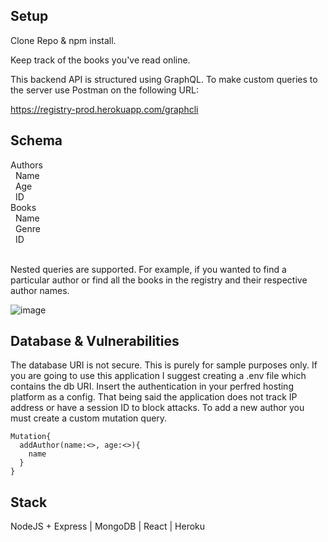 ## Setup 

Clone Repo & npm install.

Keep track of the books you've read online.

This backend API is structured using GraphQL. To make custom queries to the server use Postman on the following URL:

https://registry-prod.herokuapp.com/graphcli

## Schema

Authors<br />&nbsp;
  Name<br />&nbsp;
  Age<br />&nbsp;
  ID<br />
Books<br />&nbsp;
  Name<br />&nbsp;
  Genre<br />&nbsp;
  ID<br />&nbsp;

Nested queries are supported. For example, if you wanted to find a particular author or find all the books in the registry and their respective author names.

![image](https://user-images.githubusercontent.com/49302341/162526536-0c09266e-4a17-4391-ba22-5cdbc331f720.png)

## Database & Vulnerabilities 

The database URI is not secure. This is purely for sample purposes only. If you are going to use this application I suggest creating a .env file which contains the db URI. Insert the authentication in your perfred hosting platform as a config. That being said the application does not track IP address or have a session ID to block attacks.
To add a new author you must create a custom mutation query. 

```
Mutation{
  addAuthor(name:<>, age:<>){
    name
  }
}
```
## Stack

NodeJS + Express | MongoDB | React | Heroku
